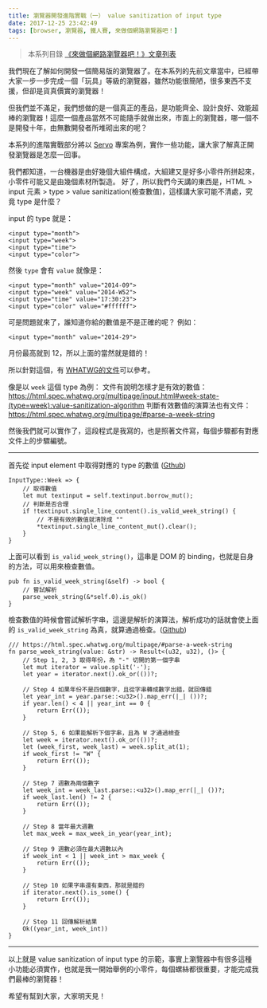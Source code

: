 ```yaml
---
title: 瀏覽器開發進階實戰（一） value sanitization of input type
date: 2017-12-25 23:42:49
tags: [browser, 瀏覽器, 鐵人賽, 來做個網路瀏覽器吧！]
---
```

> 本系列目錄 [《來做個網路瀏覽器吧！》文章列表](/post/2018/02/browser/browser_series_33/)


                    
我們現在了解如何開發一個簡易版的瀏覽器了。在本系列的先前文章當中，已經帶大家一步一步完成一個「玩具」等級的瀏覽器，雖然功能很簡陋，很多東西不支援，但卻是貨真價實的瀏覽器！

但我們並不滿足，我們想做的是一個真正的產品，是功能齊全、設計良好、效能超棒的瀏覽器！這麼一個產品當然不可能隨手就做出來，市面上的瀏覽器，哪一個不是開發十年，由無數開發者所堆砌出來的呢？

本系列的進階實戰部分將以 [Servo](https://github.com/servo/servo) 專案為例，實作一些功能，讓大家了解真正開發瀏覽器是怎麼一回事。

我們都知道，一台機器是由好幾個大組件構成，大組建又是好多小零件所拼起來，小零件可能又是由幾個素材所製造。
好了，所以我們今天講的東西是，HTML > input 元素 > type > value sanitization(檢查數值)，這樣講大家可能不清處，究竟 type 是什麼？

input 的 type 就是：
```
<input type="month">
<input type="week">
<input type="time">
<input type="color">
```

然後 `type` 會有 `value` 就像是：
```
<input type="month" value="2014-09">
<input type="week" value="2014-W52">
<input type="time" value="17:30:23">
<input type="color" value="#ffffff">
```

可是問題就來了，誰知道你給的數值是不是正確的呢？
例如：
```
<input type="month" value="2014-29">
```
月份最高就到 12，所以上面的當然就是錯的！

所以針對這個，有 [WHATWG的文件](https://html.spec.whatwg.org/multipage/input.html)可以參考。

像是以 `week` 這個 type 為例：
文件有說明怎樣才是有效的數值：https://html.spec.whatwg.org/multipage/input.html#week-state-(type=week):value-sanitization-algorithm
判斷有效數值的演算法也有文件： https://html.spec.whatwg.org/multipage/#parse-a-week-string

然後我們就可以實作了，這段程式是我寫的，也是照著文件寫，每個步驟都有對應文件上的步驟編號。

---
首先從 input element 中取得對應的 type 的數值 ([Gthub](https://github.com/servo/servo/blob/7aae164fcdb8ab308bfa0806e1123e9b7eb73a7c/components/script/dom/htmlinputelement.rs#L1008-L1012))
```
InputType::Week => {
    // 取得數值
    let mut textinput = self.textinput.borrow_mut();
    // 判斷是否合理
    if !textinput.single_line_content().is_valid_week_string() {
        // 不是有效的數值就清除成 ""
        *textinput.single_line_content_mut().clear();
    }
}
```

上面可以看到 `is_valid_week_string()`，這串是 DOM 的 binding，也就是自身的方法，可以用來檢查數值。
```
pub fn is_valid_week_string(&self) -> bool {
    // 嘗試解析
    parse_week_string(&*self.0).is_ok()
}
```

檢查數值的時候會嘗試解析字串，這邊是解析的演算法，解析成功的話就會使上面的 `is_valid_week_string` 為真，就算通過檢查。([Github](https://github.com/servo/servo/blob/7aae164fcdb8ab308bfa0806e1123e9b7eb73a7c/components/script/dom/bindings/str.rs#L457-L497))
```
/// https://html.spec.whatwg.org/multipage/#parse-a-week-string
fn parse_week_string(value: &str) -> Result<(u32, u32), ()> {
    // Step 1, 2, 3 取得年份，為 "-" 切開的第一個字串
    let mut iterator = value.split('-');
    let year = iterator.next().ok_or(())?;

    // Step 4 如果年份不是四個數字，且從字串轉成數字出錯，就回傳錯
    let year_int = year.parse::<u32>().map_err(|_| ())?;
    if year.len() < 4 || year_int == 0 {
        return Err(());
    }

    // Step 5, 6 如果能解析下個字串，且為 W 才通過檢查
    let week = iterator.next().ok_or(())?;
    let (week_first, week_last) = week.split_at(1);
    if week_first != "W" {
        return Err(());
    }

    // Step 7 週數為兩個數字
    let week_int = week_last.parse::<u32>().map_err(|_| ())?;
    if week_last.len() != 2 {
        return Err(());
    }

    // Step 8 當年最大週數
    let max_week = max_week_in_year(year_int);

    // Step 9 週數必須在最大週數以內
    if week_int < 1 || week_int > max_week {
        return Err(());
    }

    // Step 10 如果字串還有東西，那就是錯的
    if iterator.next().is_some() {
        return Err(());
    }

    // Step 11 回傳解析結果
    Ok((year_int, week_int))
}
```

---
以上就是 value sanitization of input type  的示範，事實上瀏覽器中有很多這種小功能必須實作，也就是我一開始舉例的小零件，每個螺絲都很重要，才能完成我們最棒的瀏覽器！

希望有幫到大家，大家明天見！

